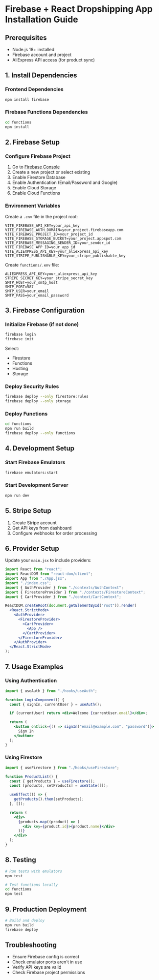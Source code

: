 # Firebase + React Dropshipping App Installation Guide

## Prerequisites

- Node.js 18+ installed
- Firebase account and project
- AliExpress API access (for product sync)

## 1. Install Dependencies

### Frontend Dependencies

```bash
npm install firebase
```

### Firebase Functions Dependencies

```bash
cd functions
npm install
```

## 2. Firebase Setup

### Configure Firebase Project

1. Go to [Firebase Console](https://console.firebase.google.com/)
2. Create a new project or select existing
3. Enable Firestore Database
4. Enable Authentication (Email/Password and Google)
5. Enable Cloud Storage
6. Enable Cloud Functions

### Environment Variables

Create a `.env` file in the project root:

```env
VITE_FIREBASE_API_KEY=your_api_key
VITE_FIREBASE_AUTH_DOMAIN=your_project.firebaseapp.com
VITE_FIREBASE_PROJECT_ID=your_project_id
VITE_FIREBASE_STORAGE_BUCKET=your_project.appspot.com
VITE_FIREBASE_MESSAGING_SENDER_ID=your_sender_id
VITE_FIREBASE_APP_ID=your_app_id
VITE_ALIEXPRESS_API_KEY=your_aliexpress_api_key
VITE_STRIPE_PUBLISHABLE_KEY=your_stripe_publishable_key
```

Create `functions/.env` file:

```env
ALIEXPRESS_API_KEY=your_aliexpress_api_key
STRIPE_SECRET_KEY=your_stripe_secret_key
SMTP_HOST=your_smtp_host
SMTP_PORT=587
SMTP_USER=your_email
SMTP_PASS=your_email_password
```

## 3. Firebase Configuration

### Initialize Firebase (if not done)

```bash
firebase login
firebase init
```

Select:

- Firestore
- Functions
- Hosting
- Storage

### Deploy Security Rules

```bash
firebase deploy --only firestore:rules
firebase deploy --only storage
```

### Deploy Functions

```bash
cd functions
npm run build
firebase deploy --only functions
```

## 4. Development Setup

### Start Firebase Emulators

```bash
firebase emulators:start
```

### Start Development Server

```bash
npm run dev
```

## 5. Stripe Setup

1. Create Stripe account
2. Get API keys from dashboard
3. Configure webhooks for order processing

## 6. Provider Setup

Update your `main.jsx` to include providers:

```jsx
import React from "react";
import ReactDOM from "react-dom/client";
import App from "./App.jsx";
import "./index.css";
import { AuthProvider } from "./contexts/AuthContext";
import { FirestoreProvider } from "./contexts/FirestoreContext";
import { CartProvider } from "./context/CartContext";

ReactDOM.createRoot(document.getElementById("root")).render(
  <React.StrictMode>
    <AuthProvider>
      <FirestoreProvider>
        <CartProvider>
          <App />
        </CartProvider>
      </FirestoreProvider>
    </AuthProvider>
  </React.StrictMode>
);
```

## 7. Usage Examples

### Using Authentication

```jsx
import { useAuth } from "./hooks/useAuth";

function LoginComponent() {
  const { signIn, currentUser } = useAuth();

  if (currentUser) return <div>Welcome {currentUser.email}</div>;

  return (
    <button onClick={() => signIn("email@example.com", "password")}>
      Sign In
    </button>
  );
}
```

### Using Firestore

```jsx
import { useFirestore } from "./hooks/useFirestore";

function ProductList() {
  const { getProducts } = useFirestore();
  const [products, setProducts] = useState([]);

  useEffect(() => {
    getProducts().then(setProducts);
  }, []);

  return (
    <div>
      {products.map((product) => (
        <div key={product.id}>{product.name}</div>
      ))}
    </div>
  );
}
```

## 8. Testing

```bash
# Run tests with emulators
npm test

# Test functions locally
cd functions
npm test
```

## 9. Production Deployment

```bash
# Build and deploy
npm run build
firebase deploy
```

## Troubleshooting

- Ensure Firebase config is correct
- Check emulator ports aren't in use
- Verify API keys are valid
- Check Firebase project permissions
